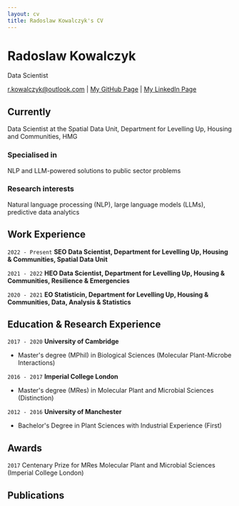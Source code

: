 ```yaml
---
layout: cv
title: Radoslaw Kowalczyk's CV
---
```

# Radoslaw Kowalczyk
Data Scientist

<div id="webaddress">
<a href="r.kowalczyk@outlook.com">r.kowalczyk@outlook.com</a>
| <a href="https://github.com/r-kowalczyk">My GitHub Page</a>
| <a href="www.linkedin.com/in/radoslawkowalczyk">My LinkedIn Page</a>

</div>


## Currently

Data Scientist at the Spatial Data Unit, Department for Levelling Up, Housing and Communities, HMG

### Specialised in

NLP and LLM-powered solutions to public sector problems

### Research interests

Natural language processing (NLP), large language models (LLMs), predictive data analytics

## Work Experience

`2022 - Present`
__SEO Data Scientist, Department for Levelling Up, Housing & Communities, Spatial Data Unit__

`2021 - 2022`
__HEO Data Scientist, Department for Levelling Up, Housing & Communities, Resilience & Emergencies__

`2020 - 2021`
__EO Statisticin, Department for Levelling Up, Housing & Communities, Data, Analysis & Statistics__



## Education & Research Experience

`2017 - 2020`
__University of Cambridge__

- Master's degree (MPhil) in Biological Sciences (Molecular Plant-Microbe Interactions)

`2016 - 2017`
__Imperial College London__

- Master's degree (MRes) in Molecular Plant and Microbial Sciences (Distinction)

`2012 - 2016`
__University of Manchester__

- Bachelor's Degree in Plant Sciences with Industrial Experience (First)



## Awards

`2017`
Centenary Prize for MRes Molecular Plant and Microbial Sciences (Imperial College London)



## Publications

<!-- A list is also available [online](http://scholar.google.co.uk/citations?user=LTOTl0YAAAAJ) -->


<!-- ### Footer

Last updated: Jan 2024 -->


